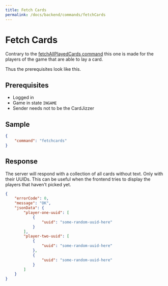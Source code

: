 ```yaml
---
title: Fetch Cards
permalink: /docs/backend/commands/fetchCards
---
```


# Fetch Cards
Contrary to the [fetchAllPlayedCards command][fetch-all-played-cards] this one is made for the players of the game that are able to lay a card.

Thus the prerequisites look like this.
## Prerequisites
- Logged in
- Game in state `INGAME`
- Sender needs not to be the CardJizzer

## Sample
```json
{
    "command": "fetchcards"
}
```

## Response
The server will respond with a collection of all cards without text. Only with their UUIDs. This can be useful when the frontend tries to display the players that haven't picked yet.
```json
{
    "errorCode": 0,
    "message": "OK",
    "jsonData": {
        "player-one-uuid": [
            {
                "uuid": "some-random-uuid-here"
            }
        ],
        "player-two-uuid": [
            {
                "uuid": "some-random-uuid-here"
            },
            {
                "uuid": "some-random-uuid-here"
            }
        ]
    }
}
```


[fetch-all-played-cards]: {{site.baseurl}}/docs/backend/commands/fetchAllPlayedCards